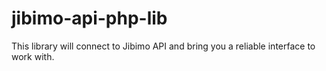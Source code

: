 # jibimo-api-php-lib
This library will connect to Jibimo API and bring you a reliable interface to work with.
